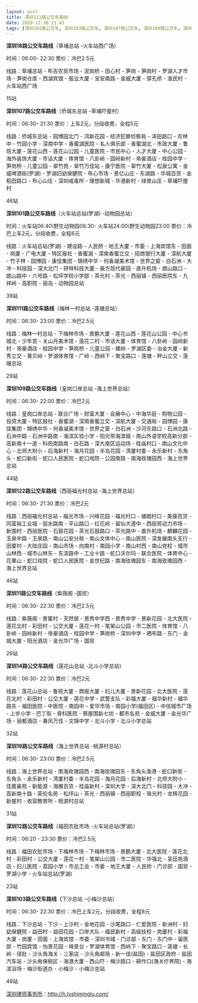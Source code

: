 ```yaml
---
layout: post
title: 深圳111路公交车路线
date: 2010-12-30 21:41
tags: [深圳101路公交车, 深圳103路公交车, 深圳107路公交车, 深圳109路公交车, 深圳11路公交车, 深圳122路公交车, 深圳12路公交车, 深圳14路公交车, 深圳18路公交车, 深圳19路公交车, 深圳公交, 深圳分类信息网站]
---
```

<strong>深圳18路公交车路线</strong>（草埔总站 -火车站西广场）

时间：06:00- 22:30  票价：冷巴2.5元

线路：草埔总站 - 布吉农贸市场 - 泥岗桥 - 田心村 - 笋岗 - 笋岗村 - 罗湖人才市场 - 笋岗仓库 - 西湖宾馆 - 振业大厦 - 宝安南路 - 金威大厦 - 穿孔桥 - 渔民村 - 火车站西广场

15站

<strong>深圳107路公交车路线</strong>（侨城东总站 -草埔吓屋村）

时间：06:30- 21:30  票价：上车2元，分段收费，全程5元

线路：侨城东总站 - 园博园北门 - 鸿新花园 - 经济犯罪侦察局 - 泽田路口 - 农林中 - 竹园小学 - 深南中学 - 香蜜湖医院 - 名人俱乐部 - 香蜜湖北 - 市政大厦 - 鲁班大厦 - 莲花山西 - 莲花山公园 - 儿童医院 - 市民中心 - 人才大厦 - 中心公园 - 海外装饰大厦 - 市话大厦 - 体育馆 - 八卦岭 - 园岭新村 - 帝豪酒店 - 桂园中学 - 笋岗桥 - 儿童公园 - 翠竹苑 - 翠竹万佳站 - 康宁医院 - 翠竹大厦 - 松泉公寓 - 金威啤酒街(罗湖) - 罗湖妇幼保健院 - 布心市场 - 景亿山庄 - 东湖路 - 华城百货 - 金稻田路口 - 布心山庄 - 深圳戒毒所 - 理想新城 - 华港新村 - 绿景山庄 - 草埔吓屋村

46站

<strong>深圳101路公交车路线</strong>（火车站总站(罗湖) -动物园总站）

时间：火车站06:40\野生动物园06:30- 火车站24:00\野生动物园23:00  票价：冷巴上车2元，分段收费，全程6元

线路：火车站总站(罗湖) - 建设路 - 人民桥 - 地王大厦 - 市委 - 上海宾馆东 - 田面 - 岗厦 - 广电大厦 - 特区报社 - 香蜜湖 - 深南香蜜立交 - 招商银行大厦 - 深航大厦 - 竹子林 - 园博园 - 康佳集团 - 锦绣中华 - 何香凝美术馆 - 世界之窗 - 白石洲 - 大冲 - 科技园 - 深大北门 - 研祥科技大厦 - 豪方现代豪园 - 直升机场 - 朗山路口 - 朗山路中 - 六号路 - 松坪学校小学部 - 茶光村 - 茶光 - 西丽镇 - 西丽医院东 - 九祥岭 - 高职院 - 丽岛 - 动物园总站

39站

<strong>深圳111路公交车路线</strong>（梅林一村总站 -莲塘总站）

时间：06:30- 23:00  票价：冷巴2.5元

线路：梅林一村总站 - 下梅林市场 - 景鹏大厦 - 莲花山西 - 莲花山公园 - 中心书城北 - 少年宫 - 关山月美术馆 - 莲花二村 - 市话大厦 - 体育馆 - 八卦岭 - 园岭新村 - 帝豪酒店 - 桂园中学 - 笋岗桥 - 儿童公园 - 螺岭 - 罗湖区委 - 冶金大厦 - 新秀立交 - 黄贝岭 - 罗湖体育馆 - 广岭 - 西岭下 - 聚宝路口 - 莲塘 - 畔山立交 - 莲塘总站

29站

<strong>深圳109路公交车路线</strong>（皇岗口岸总站 -海上世界总站）

时间：06:30- 22:00  票价：冷巴2元

线路：皇岗口岸总站 - 联合广场 - 财富大厦 - 会展中心 - 中海华庭 - 购物公园 - 投资大厦 - 特区报社 - 香蜜湖 - 深南香蜜立交 - 深航大厦 - 交通局 - 园博园 - 康佳集团 - 锦绣中华 - 何香凝美术馆 - 世界之窗 - 白石洲 - 沙河东路口 - 石洲北路 - 石洲中路 - 石洲中路南 - 海滨实验小学 - 阳光带海滨城 - 南山外语学校高新分部 - 高新南十一道 - 科苑南路南 - 白石路 - 深大南区运动场 - 桂庙村口 - 南山文化中心 - 北师大附小 - 后海新村 - 海月花园 - 半岛花园 - 湾厦村委 - 永乐新村 - 东角头 - 蛇口新街 - 蛇口人民医院 - 蛇口戏院 - 公园南路 - 南海玫瑰园西 - 海上世界总站

44站

<strong>深圳122路公交车路线</strong>（西丽福光村总站 -海上世界总站）

时间：06:30- 21:30  票价：冷巴2元

线路：西丽福光村总站 - 福光市场 - 兴峰花园 - 福光村口 - 塘朗村口 - 美康百货 - 同富裕工业城 - 丽水路南 - 平山路口 - 红花岭 - 留仙大道中 - 西丽劳动力市场 - 新围村 - 西丽医院 - 石鼓花园 - 茶光石鼓路口 - 茶光路中 - 直升机场 - 麒麟花园 - 玉泉中路 - 玉泉路 - 南山公安分局 - 南山文体中心 - 南山医院 - 深发展南头支行 - 田厦村 - 大陆庄园 - 南山市场 - 向南村 - 南园小学 - 南山村西 - 南山党校 - 城市山林西 - 城市山林东 - 东滨路中 - 工业十路 - 蛇口沃尔玛 - 联合医院 - 体育中心 - 花果山 - 蛇口戏院 - 蛇口人民医院 - 金世纪路 - 南海玫瑰园东 - 南海玫瑰园西 - 海上世界总站

46站

<strong>深圳11路公交车路线</strong>（紫薇阁 -国贸）

时间：06:30- 22:30   票价：冷巴2.5元

线路：紫薇阁 - 景蜜村 - 天然居 - 景秀中学西 - 景秀中学 - 景新花园 - 北大医院 - 莲花北村 - 彩田村 - 公交大厦 - 莲花一村 - 笔架山公园 - 市二医院 - 体育馆 - 八卦岭 - 园岭新村 - 帝豪酒店 - 桂园中学 - 笋岗桥 - 深圳中学 - 晒布路 - 东门 - 金城大厦 - 阳光酒店 - 金光华广场 - 国贸

26站

<strong>深圳14路公交车路线</strong>（莲花山总站 -北斗小学总站）

时间：06:30- 22:30  票价：冷巴2元

线路：莲花山总站 - 鲁班大厦 - 商报大厦 - 妇儿大厦 - 景新花园 - 北大医院 - 莲花北村 - 彩田村 - 公交大厦 - 莲花中学 - 武警支队 - 彩福大厦 - 福华新村 - 福华路东 - 福田医院 - 中医院 - 南园中 - 爱华市场 - 南园小学(福田区) - 中信城市广场 - 上步小学 - 巴丁街 - 骨科医院 - 蔡屋围新七坊 - 都市名苑 - 金威大厦 - 金光华广场 - 丽都酒店 - 春风万佳 - 文锦中学 - 北斗小学 - 北斗小学总站

32站

<strong>深圳19路公交车路线</strong>（海上世界总站 -桃源村总站）

时间：06:30- 23:00  票价：冷巴2.5元

线路：海上世界总站 - 南海玫瑰园西 - 南海玫瑰园东 - 东角头渔港 - 蛇口新街 - 东角头 - 永乐新村 - 湾厦村委 - 半岛花园 - 海月花园 - 后海新村 - 北师大附小 - 佳嘉豪苑 - 新能源 - 海雅百货 - 桂庙新村 - 深圳大学 - 深大北门 - 科技园 - 大冲 - 高新南十路 - 英伦名苑 - 松坪山 - 茶光 - 西丽镇 - 西丽职校 - 珠光村 - 龙辉花园 - 新屋村 - 收容教育所 - 桃源村总站

31站

<strong>深圳12路公交车路线</strong>（福田农批市场 -火车站总站(罗湖)）

时间：06:20 - 23:30   票价：冷巴2.5元

线路：福田农批市场 - 下梅林市场 - 下梅林市场 - 景鹏大厦 - 北大医院 - 莲花北村 - 彩田村 - 公交大厦 - 莲花一村 - 笔架山公园 - 市二医院 - 华强北 - 圣廷苑酒店 - 妇儿医院 - 荔园小学 - 市总工会 - 市委 - 地王大厦 - 人民桥 - 门诊部 - 国贸 - 罗湖小学 - 火车站总站(罗湖)

23站

<strong>深圳103路公交车路线（</strong>下沙总站 -小梅沙总站）

时间：06:30- 22:30  票价：冷巴上车2元，分段收费，全程8元

线路：下沙总站 - 下沙 - 上沙村 - 金地花园 - 沙尾路口 - 仁爱医院 - 新洲村 - 妇幼保健院 - 益田村 - 益田花园 - 口岸大队 - 福民新村 - 高级技校 - 岗厦村 - 彩福大厦 - 岗厦 - 田面 - 上海宾馆 - 市委 - 深圳书城 - 门诊部 - 东门 - 东门中 - 留医部 - 竹园宾馆 - 怡景花园 - 峰景台 - 罗湖体育馆 - 西岭下 - 聚宝路口 - 莲塘 - 长岭 - 径肚 - 沙头角海关 - 三家店 - 沙头角邮局 - 新一佳(盐田) - 盐田区政府 - 盐田汽车站 - 沙头角保税区 - 海港大厦 - 西山吓 - 梅沙路口 - 耕作口(海关疗养院) - 海滨浴场 - 梅沙街道办 - 小梅沙 - 小梅沙总站

48站

<a href="http://h.lvshiminglu.com/">深圳律师事务所</a>：<a href="http://h.lvshiminglu.com/">http://h.lvshiminglu.com/</a>


